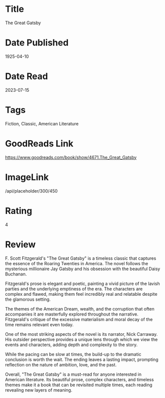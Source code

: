 # Title
The Great Gatsby

# Date Published
1925-04-10

# Date Read
2023-07-15

# Tags
Fiction, Classic, American Literature

# GoodReads Link
https://www.goodreads.com/book/show/4671.The_Great_Gatsby

# ImageLink
/api/placeholder/300/450

# Rating
4

# Review
F. Scott Fitzgerald's "The Great Gatsby" is a timeless classic that captures the essence of the Roaring Twenties in America. The novel follows the mysterious millionaire Jay Gatsby and his obsession with the beautiful Daisy Buchanan.

Fitzgerald's prose is elegant and poetic, painting a vivid picture of the lavish parties and the underlying emptiness of the era. The characters are complex and flawed, making them feel incredibly real and relatable despite the glamorous setting.

The themes of the American Dream, wealth, and the corruption that often accompanies it are masterfully explored throughout the narrative. Fitzgerald's critique of the excessive materialism and moral decay of the time remains relevant even today.

One of the most striking aspects of the novel is its narrator, Nick Carraway. His outsider perspective provides a unique lens through which we view the events and characters, adding depth and complexity to the story.

While the pacing can be slow at times, the build-up to the dramatic conclusion is worth the wait. The ending leaves a lasting impact, prompting reflection on the nature of ambition, love, and the past.

Overall, "The Great Gatsby" is a must-read for anyone interested in American literature. Its beautiful prose, complex characters, and timeless themes make it a book that can be revisited multiple times, each reading revealing new layers of meaning.

